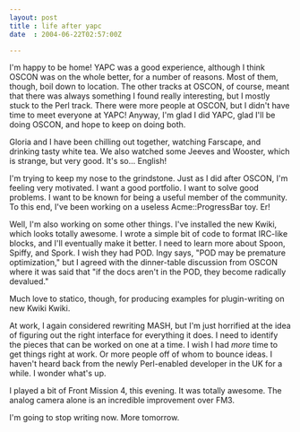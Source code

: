 ```yaml
---
layout: post
title : life after yapc
date  : 2004-06-22T02:57:00Z

---
```

I'm happy to be home!  YAPC was a good experience, although I think OSCON was on the whole better, for a number of reasons.  Most of them, though, boil down to location.  The other tracks at OSCON, of course, meant that there was always something I found really interesting, but I mostly stuck to the Perl track. There were more people at OSCON, but I didn't have time to meet everyone at YAPC!  Anyway, I'm glad I did YAPC, glad I'll be doing OSCON, and hope to keep on doing both.

Gloria and I have been chilling out together, watching Farscape, and drinking tasty white tea.  We also watched some Jeeves and Wooster, which is strange, but very good.  It's so... English!

I'm trying to keep my nose to the grindstone.  Just as I did after OSCON, I'm feeling very motivated.  I want a good portfolio.  I want to solve good problems.  I want to be known for being a useful member of the community.  To this end, I've been working on a useless Acme::ProgressBar toy.  Er!

Well, I'm also working on some other things.  I've installed the new Kwiki, which looks totally awesome.  I wrote a simple bit of code to format IRC-like blocks, and I'll eventually make it better.  I need to learn more about Spoon, Spiffy, and Spork.  I wish they had POD.  Ingy says, "POD may be premature optimization," but I agreed with the dinner-table discussion from OSCON where it was said that "if the docs aren't in the POD, they become radically devalued."

Much love to statico, though, for producing examples for plugin-writing on new Kwiki Kwiki.

At work, I again considered rewriting MASH, but I'm just horrified at the idea of figuring out the right interface for everything it does.  I need to identify the pieces that can be worked on one at a time.  I wish I had <em>more</em> time to get things right at work.  Or more people off of whom to bounce ideas. I haven't heard back from the newly Perl-enabled developer in the UK for a while.  I wonder what's up.

I played a bit of Front Mission 4, this evening.  It was totally awesome.  The analog camera alone is an incredible improvement over FM3.

I'm going to stop writing now.  More tomorrow.

